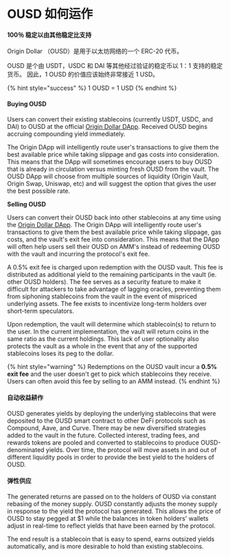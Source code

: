 # OUSD 如何运作

#### 100％ 稳定以由其他稳定比支持

Origin Dollar （OUSD）是用于以太坊网络的一个 ERC-20 代币。

OUSD 是个由 USDT，USDC 和 DAI 等其他经过验证的稳定币以 1：1 支持的稳定货币。 因此，1 OUSD 的价值应该始终非常接近 1 USD。

{% hint style="success" %}
1 OUSD = 1 USD
{% endhint %}

#### Buying OUSD

Users can convert their existing stablecoins \(currently USDT, USDC, and DAI\) to OUSD at the official [Origin Dollar DApp](www.ousd.com). Received OUSD begins accruing compounding yield immediately.

The Origin DApp will intelligently route user's transactions to give them the best available price while taking slippage and gas costs into consideration. This means that the DApp will sometimes encourage users to buy OUSD that is already in circulation versus minting fresh OUSD from the vault. The OUSD DApp will choose from multiple sources of liquidity \(Origin Vault, Origin Swap, Uniswap, etc\) and will suggest the option that gives the user the best possible rate.

**Selling OUSD**

Users can convert their OUSD back into other stablecoins at any time using the [Origin Dollar DApp](www.ousd.com). The Origin DApp will intelligently route user's transactions to give them the best available price while taking slippage, gas costs, and the vault's exit fee into consideration. This means that the DApp will often help users sell their OUSD on AMM's instead of redeeming OUSD with the vault and incurring the protocol's exit fee.

A 0.5% exit fee is charged upon redemption with the OUSD vault. This fee is distributed as additional yield to the remaining participants in the vault \(ie. other OUSD holders\). The fee serves as a security feature to make it difficult for attackers to take advantage of lagging oracles, preventing them from siphoning stablecoins from the vault in the event of mispriced underlying assets. The fee exists to incentivize long-term holders over short-term speculators.

Upon redemption, the vault will determine which stablecoin\(s\) to return to the user. In the current implementation, the vault will return coins in the same ratio as the current holdings. This lack of user optionality also protects the vault as a whole in the event that any of the supported stablecoins loses its peg to the dollar.

{% hint style="warning" %}
Redemptions on the OUSD vault incur a **0.5% exit fee** and the user doesn't get to pick which stablecoins they receive. Users can often avoid this fee by selling to an AMM instead.
{% endhint %}

#### 自**动收益耕作**

OUSD generates yields by deploying the underlying stablecoins that were deposited to the OUSD smart contract to other DeFi protocols such as Compound, Aave, and Curve. There may be new diversified strategies added to the vault in the future. Collected interest, trading fees, and rewards tokens are pooled and converted to stablecoins to produce OUSD-denominated yields. Over time, the protocol will move assets in and out of different liquidity pools in order to provide the best yield to the holders of OUSD.

#### **弹性供应**

The generated returns are passed on to the holders of OUSD via constant rebasing of the money supply. OUSD constantly adjusts the money supply in response to the yield the protocol has generated. This allows the price of OUSD to stay pegged at $1 while the balances in token holders' wallets adjust in real-time to reflect yields that have been earned by the protocol.

The end result is a stablecoin that is easy to spend, earns outsized yields automatically, and is more desirable to hold than existing stablecoins.

